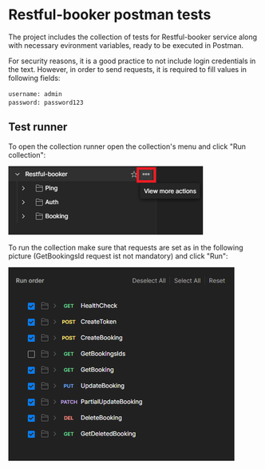 # Restful-booker postman tests

The project includes the collection of tests for Restful-booker service along with necessary evironment variables, ready to be executed in Postman.

For security reasons, it is a good practice to not include login credentials in the text. However, in order to send requests, it is required to fill values in following fields:

`username: admin`  
`password: password123`

## Test runner

To open the collection runner open the collection's menu and click "Run collection":

![Screenshot](Resources/collection_runner_location.png)

To run the collection make sure that requests are set as in the following picture (GetBookingsId request ist not mandatory) and click "Run":

![Screenshot](Resources/runner_restful_booker.png)
